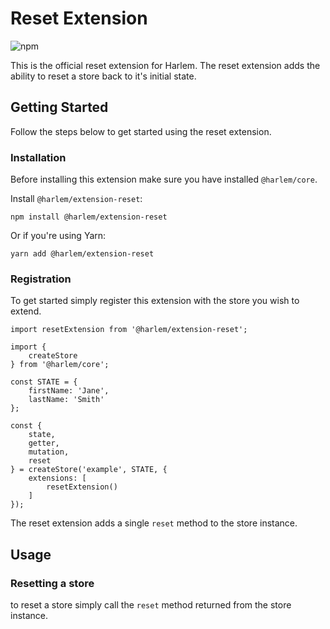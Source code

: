 # Reset Extension

![npm](https://img.shields.io/npm/v/@harlem/extension-reset)

This is the official reset extension for Harlem. The reset extension adds the ability to reset a store back to it's initial state.

## Getting Started

Follow the steps below to get started using the reset extension.

### Installation

Before installing this extension make sure you have installed `@harlem/core`.

Install `@harlem/extension-reset`:
```
npm install @harlem/extension-reset
```
Or if you're using Yarn:
```
yarn add @harlem/extension-reset
```

### Registration

To get started simply register this extension with the store you wish to extend.

```typescript{16,19}
import resetExtension from '@harlem/extension-reset';

import {
    createStore
} from '@harlem/core';

const STATE = {
    firstName: 'Jane',
    lastName: 'Smith'
};

const {
    state,
    getter,
    mutation,
    reset
} = createStore('example', STATE, {
    extensions: [
        resetExtension()
    ]
});
```

The reset extension adds a single `reset` method to the store instance.


## Usage

### Resetting a store
to reset a store simply call the `reset` method returned from the store instance.